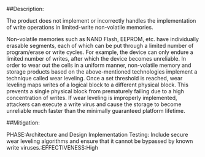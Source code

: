 ##Description:

The product does not implement or incorrectly handles the implementation of write operations in limited-write non-volatile memories.

Non-volatile memories such as NAND Flash, EEPROM, etc. have individually erasable segments, each of which can be put through a limited number of program/erase or write cycles. For example, the device can only endure a limited number of writes, after which the device becomes unreliable. In order to wear out the cells in a uniform manner, non-volatile memory and storage products based on the above-mentioned technologies implement a technique called wear leveling. Once a set threshold is reached, wear leveling maps writes of a logical block to a different physical block. This prevents a single physical block from prematurely failing due to a high concentration of writes. If wear leveling is improperly implemented, attackers can execute a write virus and cause the storage to become unreliable much faster than the minimally guaranteed platform lifetime.

##Mitigation:


PHASE:Architecture and Design Implementation Testing:
Include secure wear leveling algorithms and ensure that it cannot be bypassed by known write viruses.:EFFECTIVENESS:High

